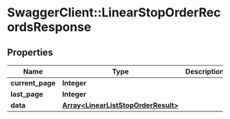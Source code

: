 # SwaggerClient::LinearStopOrderRecordsResponse

## Properties
Name | Type | Description | Notes
------------ | ------------- | ------------- | -------------
**current_page** | **Integer** |  | [optional] 
**last_page** | **Integer** |  | [optional] 
**data** | [**Array&lt;LinearListStopOrderResult&gt;**](LinearListStopOrderResult.md) |  | [optional] 


